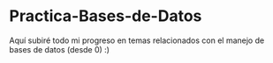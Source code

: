 # Practica-Bases-de-Datos
Aquí subiré todo mi progreso en temas relacionados con el manejo de bases de datos (desde 0) :)
